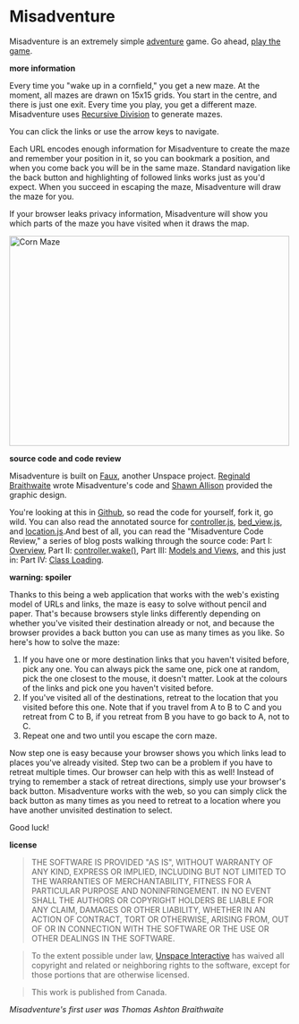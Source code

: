 Misadventure
===

Misadventure is an extremely simple [adventure][a] game. Go ahead, [play the game][play].

**more information**

Every time you "wake up in a cornfield," you get a new maze. At the moment, all mazes are drawn on 15x15 grids. You start in the centre, and there is just one exit. Every time you play, you get a different maze. Misadventure uses [Recursive Division][r] to generate mazes.

You can click the links or use the arrow keys to navigate.

Each URL encodes enough information for Misadventure to create the maze and remember your position in it, so you can bookmark a position, and when you come back you will be in the same maze. Standard navigation like the back button and highlighting of followed links works just as you'd expect. When you succeed in escaping the maze, Misadventure will draw the maze for you.

If your browser leaks privacy information, Misadventure will show you which parts of the maze you have visited when it draws the map.

<a href="http://www.flickr.com/photos/vkareh/2997275679/" title="Corn Maze by vkareh, on Flickr"><img src="http://farm4.static.flickr.com/3205/2997275679_9ff3cfd478.jpg" width="500" height="375" alt="Corn Maze" /></a>

**source code and code review**

Misadventure is built on [Faux][f], another Unspace project. [Reginald Braithwaite][rb] wrote Misadventure's code and [Shawn Allison][s] provided the graphic design.

You're looking at this in [Github][source], so read the code for yourself, fork it, go wild. You can also read the annotated source for [controller.js][cjs], [bed_view.js][bvjs], and [location.js][ljs].And best of all, you can read the "Misadventure Code Review," a series of blog posts walking through the source code: Part I: [Overview][pi], Part II: [controller.wake()][pii], Part III: [Models and Views][piii], and this just in: Part IV: [Class Loading][piv].

**warning: spoiler**

Thanks to this being a web application that works with the web's existing model of URLs and links, the maze is easy to solve without pencil and paper. That's because browsers style links differently depending on whether you've visited their destination already or not, and because the browser provides a back button you can use as many times as you like. So here's how to solve the maze:

1. If you have one or more destination links that you haven't visited before, pick any one. You can always pick the same one, pick one at random, pick the one closest to the mouse, it doesn't matter. Look at the colours of the links and pick one you haven't visited before.
2. If you've visited all of the destinations, retreat to the location that you visited before this one. Note that if you travel from A to B to C and you retreat from C to B, if you retreat from B you have to go back to A, not to C.
3. Repeat one and two until you escape the corn maze.

Now step one is easy because your browser shows you which links lead to places you've already visited. Step two can be a problem if you have to retreat multiple times. Our browser can help with this as well! Instead of trying to remember a stack of retreat directions, simply use your browser's back button. Misadventure works with the web, so you can simply click the back button as many times as you need to retreat to a location where you have another unvisited destination to select.

Good luck!

**license**

> THE SOFTWARE IS PROVIDED "AS IS", WITHOUT WARRANTY OF ANY KIND, EXPRESS OR
IMPLIED, INCLUDING BUT NOT LIMITED TO THE WARRANTIES OF MERCHANTABILITY,
FITNESS FOR A PARTICULAR PURPOSE AND NONINFRINGEMENT. IN NO EVENT SHALL THE
AUTHORS OR COPYRIGHT HOLDERS BE LIABLE FOR ANY CLAIM, DAMAGES OR OTHER
LIABILITY, WHETHER IN AN ACTION OF CONTRACT, TORT OR OTHERWISE, ARISING FROM,
OUT OF OR IN CONNECTION WITH THE SOFTWARE OR THE USE OR OTHER DEALINGS IN
THE SOFTWARE.

> To the extent possible under law, [Unspace Interactive][ui] has waived all copyright 
and related or neighboring rights to the software, except for those portions
that are otherwise licensed.

> This work is published from Canada.

*Misadventure's first user was Thomas Ashton Braithwaite*

[a]: http://www.digitalhumanities.org/dhq/vol/001/2/000009/000009.html
[f]: https://github.com/raganwald/faux
[play]: http://raganwald.github.com/faux/examples/misadventure/
[r]: http://weblog.jamisbuck.org/2011/1/12/maze-generation-recursive-division-algorithm
[j]: http://weblog.jamisbuck.org/
[rb]: http://reginald.braythwayt.com
[source]: http://github.com/raganwald/misadventure
[docco]: https://github.com/raganwald/homoiconic/blob/master/2010/11/docco.md "A new way to think about programs"
[cjs]: http://raganwald.github.com/faux/examples/misadventure/docs/controller.html
[bvjs]: http://raganwald.github.com/faux/examples/misadventure/docs/bed_view.html
[ljs]: http://raganwald.github.com/faux/examples/misadventure/docs/location.html
[s]: http://yayinternets.com/
[ui]: http://unspace.ca
[pi]: http://github.com/raganwald/homoiconic/tree/master/2011/01/misadventure_part_i.md#readme
[pii]: http://github.com/raganwald/homoiconic/tree/master/2011/01/misadventure_part_ii.md#readme
[piii]: http://github.com/raganwald/homoiconic/tree/master/2011/01/misadventure_part_iii.md#readme
[piv]: http://github.com/raganwald/homoiconic/tree/master/2011/02/misadventure_part_iv.md#readme